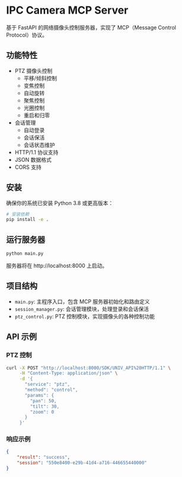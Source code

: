 # IPC Camera MCP Server

基于 FastAPI 的网络摄像头控制服务器，实现了 MCP（Message Control Protocol）协议。

## 功能特性

- PTZ 摄像头控制
  - 平移/倾斜控制
  - 变焦控制
  - 自动旋转
  - 聚焦控制
  - 光圈控制
  - 重启和归零
- 会话管理
  - 自动登录
  - 会话保活
  - 会话状态维护
- HTTP/1.1 协议支持
- JSON 数据格式
- CORS 支持

## 安装

确保你的系统已安装 Python 3.8 或更高版本：

```bash
# 安装依赖
pip install -e .
```

## 运行服务器

```bash
python main.py
```

服务器将在 http://localhost:8000 上启动。

## 项目结构

- `main.py`: 主程序入口，包含 MCP 服务器初始化和路由定义
- `session_manager.py`: 会话管理模块，处理登录和会话保活
- `ptz_control.py`: PTZ 控制模块，实现摄像头的各种控制功能

## API 示例

### PTZ 控制

```bash
curl -X POST "http://localhost:8000/SDK/UNIV_API%20HTTP/1.1" \
     -H "Content-Type: application/json" \
     -d '{
       "service": "ptz",
       "method": "control",
       "params": {
         "pan": 50,
         "tilt": 30,
         "zoom": 0
       }
     }'
```

### 响应示例

```json
{
    "result": "success",
    "session": "550e8400-e29b-41d4-a716-446655440000"
}
```
